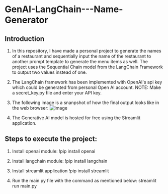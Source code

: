 # GenAI-LangChain---Name-Generator

## Introduction
1. In this repository, I have made a personal project to generate the names of a restaurant and sequentially input the name of the restaurant to another prompt template to generate the menu items as well. The project uses the Sequential Chain model from the LangChain Framework to output two values instead of one.

2. The LangChain framework has been implemented with OpenAI's api key which could be generated from personal Open AI account. NOTE: Make a secret_key.py file and enter your API key.

3. The following image is a snanpshot of how the final output looks like in the web browser:
 ![image](https://github.com/sudhxan/GenAI-LangChain---Name-Generator/assets/80266211/6cb87883-1742-453d-8d7f-90d1572a3b6a)

5. The Generative AI model is hosted for free using the Streamlit application.

## Steps to execute the project:
1. Install openai module:
!pip install openai

2. Install langchain module:
!pip install langchain

3. Install streamlit application
!pip install streamlit

4. Run the main.py file with the command as mentioned below:
streamlit run main.py
